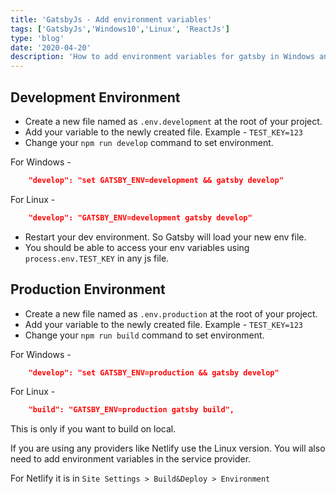 ```yaml
---
title: 'GatsbyJs - Add environment variables'
tags: ['GatsbyJs','Windows10','Linux', 'ReactJs']
type: 'blog'
date: '2020-04-20'
description: 'How to add environment variables for gatsby in Windows and Linux'
---
```

## Development Environment
* Create a new file named as `.env.development` at the root of your project.
* Add your variable to the newly created file. Example - `TEST_KEY=123`
* Change your `npm run develop` command to set environment.

For Windows -
```json
    "develop": "set GATSBY_ENV=development && gatsby develop"
```
For Linux -
```json
    "develop": "GATSBY_ENV=development gatsby develop"
```
* Restart your dev environment. So Gatsby will load your new env file.
* You should be able to access your env variables using `process.env.TEST_KEY` in any js file.

## Production Environment
* Create a new file named as `.env.production` at the root of your project.
* Add your variable to the newly created file. Example - `TEST_KEY=123`
* Change your `npm run build` command to set environment.

For Windows -
```json
    "develop": "set GATSBY_ENV=production && gatsby develop"
```
For Linux -
```json
    "build": "GATSBY_ENV=production gatsby build",
```
This is only if you want to build on local.

If you are using any providers like Netlify use the Linux version. You will also need to add environment variables in the service provider.

For Netlify it is in `Site Settings > Build&Deploy > Environment`
